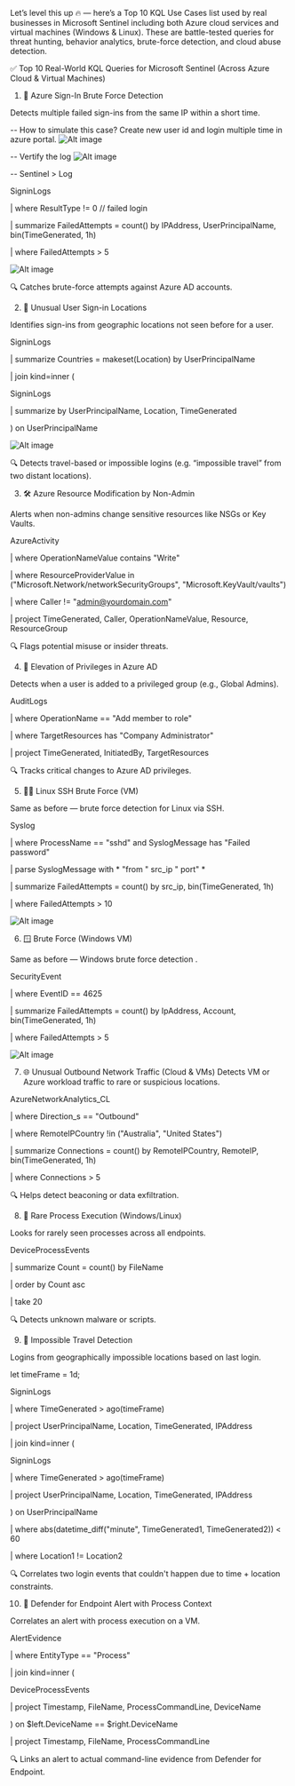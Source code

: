 

Let’s level this up 🔥 — here’s a Top 10 KQL Use Cases list used by real businesses in Microsoft Sentinel including both Azure cloud services and virtual machines (Windows & Linux). These are battle-tested queries for threat hunting, behavior analytics, brute-force detection, and cloud abuse detection.


✅ Top 10 Real-World KQL Queries for Microsoft Sentinel (Across Azure Cloud & Virtual Machines)


1. 🚨 Azure Sign-In Brute Force Detection

Detects multiple failed sign-ins from the same IP within a short time.

-- How to simulate this case? Create new user id and login multiple time in azure portal.
![Alt image](https://github.com/inspiretravel/azure-cloud-soc-homelab/blob/main/kql/images/KQL02.jpg?raw=true)

-- Vertify the log 
![Alt image](https://github.com/inspiretravel/azure-cloud-soc-homelab/blob/main/kql/images/KQL01.jpg?raw=true)

-- Sentinel > Log

SigninLogs

| where ResultType != 0 // failed login

| summarize FailedAttempts = count() by IPAddress, UserPrincipalName, bin(TimeGenerated, 1h)

| where FailedAttempts > 5

![Alt image](https://github.com/inspiretravel/azure-cloud-soc-homelab/blob/main/kql/images/KQL03.jpg?raw=true)


🔍 Catches brute-force attempts against Azure AD accounts.



2. 🧠 Unusual User Sign-in Locations
   
Identifies sign-ins from geographic locations not seen before for a user.


SigninLogs

| summarize Countries = makeset(Location) by UserPrincipalName

| join kind=inner (

SigninLogs    

| summarize by UserPrincipalName, Location, TimeGenerated

 ) on UserPrincipalName


![Alt image](https://github.com/inspiretravel/azure-cloud-soc-homelab/blob/main/kql/images/KQL05.jpg?raw=true)



🔍 Detects travel-based or impossible logins (e.g. “impossible travel” from two distant locations).



3. 🛠️ Azure Resource Modification by Non-Admin
   
Alerts when non-admins change sensitive resources like NSGs or Key Vaults.


AzureActivity 

| where OperationNameValue contains "Write"

| where ResourceProviderValue in ("Microsoft.Network/networkSecurityGroups", "Microsoft.KeyVault/vaults")

| where Caller != "admin@yourdomain.com"

| project TimeGenerated, Caller, OperationNameValue, Resource, ResourceGroup


🔍 Flags potential misuse or insider threats.


4. 🔐 Elevation of Privileges in Azure AD
 
Detects when a user is added to a privileged group (e.g., Global Admins).


AuditLogs

| where OperationName == "Add member to role"

| where TargetResources has "Company Administrator"

| project TimeGenerated, InitiatedBy, TargetResources

🔍 Tracks critical changes to Azure AD privileges.


5. 🕵️‍♂️ Linux SSH Brute Force (VM)
   
Same as before — brute force detection for Linux via SSH.


Syslog

| where ProcessName == "sshd" and SyslogMessage has "Failed password"

| parse SyslogMessage with * "from " src_ip " port" *

| summarize FailedAttempts = count() by src_ip, bin(TimeGenerated, 1h)

| where FailedAttempts > 10

![Alt image](https://github.com/inspiretravel/azure-cloud-soc-homelab/blob/main/kql/images/KQL08.jpg?raw=true)



6. 🪟  Brute Force (Windows VM)
   
Same as before — Windows brute force detection .


SecurityEvent

| where EventID == 4625

| summarize FailedAttempts = count() by IpAddress, Account, bin(TimeGenerated, 1h)

| where FailedAttempts > 5

![Alt image](https://github.com/inspiretravel/azure-cloud-soc-homelab/blob/main/kql/images/KQL07.jpg?raw=true)


7. 🌐 Unusual Outbound Network Traffic (Cloud & VMs)
Detects VM or Azure workload traffic to rare or suspicious locations.


AzureNetworkAnalytics_CL

| where Direction_s == "Outbound"

| where RemoteIPCountry !in ("Australia", "United States")

| summarize Connections = count() by RemoteIPCountry, RemoteIP, bin(TimeGenerated, 1h)

| where Connections > 5

🔍 Helps detect beaconing or data exfiltration.


8. 🧬 Rare Process Execution (Windows/Linux)
   
Looks for rarely seen processes across all endpoints.


DeviceProcessEvents

| summarize Count = count() by FileName

| order by Count asc

| take 20


🔍 Detects unknown malware or scripts.

9. 🧭 Impossible Travel Detection

    
Logins from geographically impossible locations based on last login.


let timeFrame = 1d;

SigninLogs

| where TimeGenerated > ago(timeFrame)

| project UserPrincipalName, Location, TimeGenerated, IPAddress

| join kind=inner (

SigninLogs

| where TimeGenerated > ago(timeFrame)

| project UserPrincipalName, Location, TimeGenerated, IPAddress

) on UserPrincipalName

| where abs(datetime_diff("minute", TimeGenerated1, TimeGenerated2)) < 60

| where Location1 != Location2

🔍 Correlates two login events that couldn't happen due to time + location constraints.


10. 🧪 Defender for Endpoint Alert with Process Context
    
Correlates an alert with process execution on a VM.


AlertEvidence

| where EntityType == "Process"

| join kind=inner ( 

DeviceProcessEvents

| project Timestamp, FileName, ProcessCommandLine, DeviceName   

) on $left.DeviceName == $right.DeviceName

| project Timestamp, FileName, ProcessCommandLine

🔍 Links an alert to actual command-line evidence from Defender for Endpoint.



